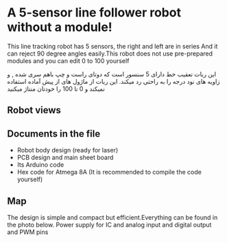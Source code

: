 # A 5-sensor line follower robot without a module!
This line tracking robot has 5 sensors, the right and left are in series
And it can reject 90 degree angles easily.This robot does not use pre-prepared modules and you can edit 0 to 100 yourself

این ربات تعقیب خط دارای 5 سنسور است که دوتای راست و چپ باهم سری شده , و زاویه های نود درجه را به راحتی رد میکند. این ربات از ماژول های از پیش آماده استفاده نمیکند و 0 تا 100 را خودتان منتاژ میکنید 
## Robot views



## Documents in the file
- Robot body design (ready for laser)
- PCB design and main sheet board
- Its Arduino code
- Hex code for Atmega 8A (It is recommended to compile the code yourself)
## Map
The design is simple and compact but efficient.Everything can be found in the photo below. Power supply for IC and analog input and digital output and PWM pins

